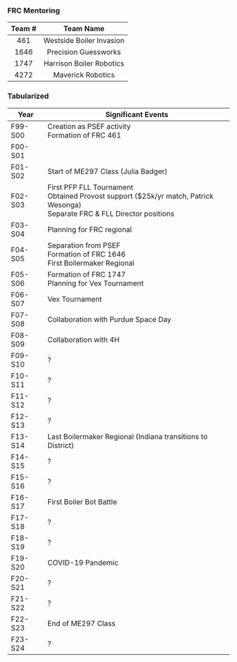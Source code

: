 ### FRC Mentoring

  | Team # | Team Name |
  |:---:|:---:|
  | 461 | Westside Boiler Invasion |
  | 1646 | Precision Guessworks |
  | 1747 | Harrison Boiler Robotics |
  | 4272 | Maverick Robotics |


### Tabularized

| Year | Significant Events |
|---|---|
| F99-S00 | Creation as PSEF activity<br>Formation of FRC 461 |
| F00-S01 |  |
| F01-S02 | Start of ME297 Class (Julia Badger) |
| F02-S03 | First PFP FLL Tournament<br>Obtained Provost support ($25k/yr match, Patrick Wesonga)<br>Separate FRC & FLL Director positions |
| F03-S04 | Planning for FRC regional |
| F04-S05 | Separation from PSEF<br>Formation of FRC 1646<br>First Boilermaker Regional  |
| F05-S06 | Formation of FRC 1747<br>Planning for Vex Tournament |
| F06-S07 | Vex Tournament |
| F07-S08 | Collaboration with Purdue Space Day |
| F08-S09 | Collaboration with 4H |
| F09-S10 | ? |
| F10-S11 | ? |
| F11-S12 | ? |
| F12-S13 | ? |
| F13-S14 | Last Boilermaker Regional (Indiana transitions to District) |
| F14-S15 | ? |
| F15-S16 | ? |
| F16-S17 | First Boiler Bot Battle |
| F17-S18 | ? |
| F18-S19 | ? |
| F19-S20 | COVID-19 Pandemic |
| F20-S21 | ? |
| F21-S22 | ? |
| F22-S23 | End of ME297 Class |
| F23-S24 | ? |
